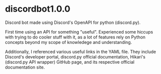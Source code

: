 # discordbot1.0.0
Discord bot made using Discord's OpenAPI for python (discord.py).
 
First time using an API for something "useful". Experienced some hiccups with trying to do cooler stuff with it, as a lot of features rely on Python concepts beyond my scope of knowledege and understanding.

Additionally, I referenced various useful links in the YAML file. They include Discord's developer portal, discord.py official documentation, Hikari's (discord.py API wrapper) GitHub page, and its respective official documentation site.
